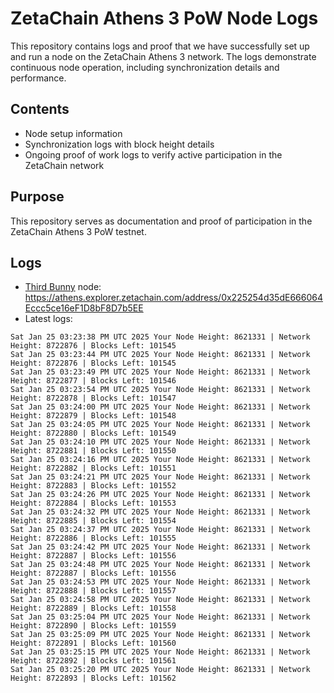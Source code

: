 # ZetaChain Athens 3 PoW Node Logs
This repository contains logs and proof that we have successfully set up and run a node on the ZetaChain Athens 3 network. The logs demonstrate continuous node operation, including synchronization details and performance.

## Contents
- Node setup information
- Synchronization logs with block height details
- Ongoing proof of work logs to verify active participation in the ZetaChain network

## Purpose
This repository serves as documentation and proof of participation in the ZetaChain Athens 3 PoW testnet.

## Logs

- [Third Bunny](https://thirdbunny.xyz/) node: https://athens.explorer.zetachain.com/address/0x225254d35dE666064Eccc5ce16eF1D8bF8D7b5EE
- Latest logs:
```
Sat Jan 25 03:23:38 PM UTC 2025 Your Node Height: 8621331 | Network Height: 8722876 | Blocks Left: 101545
Sat Jan 25 03:23:44 PM UTC 2025 Your Node Height: 8621331 | Network Height: 8722876 | Blocks Left: 101545
Sat Jan 25 03:23:49 PM UTC 2025 Your Node Height: 8621331 | Network Height: 8722877 | Blocks Left: 101546
Sat Jan 25 03:23:54 PM UTC 2025 Your Node Height: 8621331 | Network Height: 8722878 | Blocks Left: 101547
Sat Jan 25 03:24:00 PM UTC 2025 Your Node Height: 8621331 | Network Height: 8722879 | Blocks Left: 101548
Sat Jan 25 03:24:05 PM UTC 2025 Your Node Height: 8621331 | Network Height: 8722880 | Blocks Left: 101549
Sat Jan 25 03:24:10 PM UTC 2025 Your Node Height: 8621331 | Network Height: 8722881 | Blocks Left: 101550
Sat Jan 25 03:24:16 PM UTC 2025 Your Node Height: 8621331 | Network Height: 8722882 | Blocks Left: 101551
Sat Jan 25 03:24:21 PM UTC 2025 Your Node Height: 8621331 | Network Height: 8722883 | Blocks Left: 101552
Sat Jan 25 03:24:26 PM UTC 2025 Your Node Height: 8621331 | Network Height: 8722884 | Blocks Left: 101553
Sat Jan 25 03:24:32 PM UTC 2025 Your Node Height: 8621331 | Network Height: 8722885 | Blocks Left: 101554
Sat Jan 25 03:24:37 PM UTC 2025 Your Node Height: 8621331 | Network Height: 8722886 | Blocks Left: 101555
Sat Jan 25 03:24:42 PM UTC 2025 Your Node Height: 8621331 | Network Height: 8722887 | Blocks Left: 101556
Sat Jan 25 03:24:48 PM UTC 2025 Your Node Height: 8621331 | Network Height: 8722887 | Blocks Left: 101556
Sat Jan 25 03:24:53 PM UTC 2025 Your Node Height: 8621331 | Network Height: 8722888 | Blocks Left: 101557
Sat Jan 25 03:24:58 PM UTC 2025 Your Node Height: 8621331 | Network Height: 8722889 | Blocks Left: 101558
Sat Jan 25 03:25:04 PM UTC 2025 Your Node Height: 8621331 | Network Height: 8722890 | Blocks Left: 101559
Sat Jan 25 03:25:09 PM UTC 2025 Your Node Height: 8621331 | Network Height: 8722891 | Blocks Left: 101560
Sat Jan 25 03:25:15 PM UTC 2025 Your Node Height: 8621331 | Network Height: 8722892 | Blocks Left: 101561
Sat Jan 25 03:25:20 PM UTC 2025 Your Node Height: 8621331 | Network Height: 8722893 | Blocks Left: 101562
```

